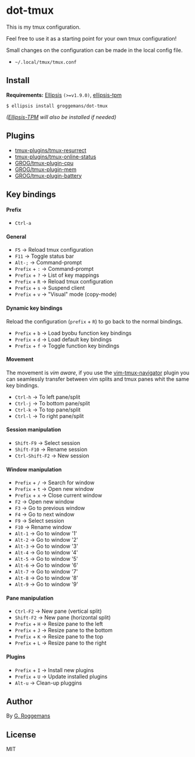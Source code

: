 # dot-tmux

This is my tmux configuration.

Feel free to use it as a starting point for your own tmux configuration!

Small changes on the configuration can be made in the local config file.
- `~/.local/tmux/tmux.conf`

## Install
**Requirements:** [Ellipsis][ellipsis] `(>=v1.9.0)`,
[ellipsis-tpm][ellipsis-tpm]

``` shell
$ ellipsis install groggemans/dot-tmux
```
*([Ellipsis-TPM][ellipsis-tpm] will also be installed if needed)*

## Plugins
- [tmux-plugins/tmux-resurrect][tmux-resurrect]
- [tmux-plugins/tmux-online-status][tmux-online-status]
- [GROG/tmux-plugin-cpu][tmux-plugin-cpu]
- [GROG/tmux-plugin-mem][tmux-plugin-mem]
- [GROG/tmux-plugin-battery][tmux-plugin-battery]

## Key bindings

#### Prefix
- `Ctrl-a`

#### General
- `F5` -> Reload tmux configuration
- `F11` -> Toggle status bar
- `Alt-;` -> Command-prompt
- `Prefix` + `:` -> Command-prompt
- `Prefix` + `?` -> List of key mappings
- `Prefix` + `R` -> Reload tmux configuration
- `Prefix` + `s` -> Suspend client
- `Prefix` + `v` -> "Visual" mode (copy-mode)

#### Dynamic key bindings
Reload the configuration (`prefix` + `R`) to go back to the normal bindings.

- `Prefix` + `b` -> Load byobu function key bindings
- `Prefix` + `d` -> Load default key bindings
- `Prefix` + `f` -> Toggle function key bindings


#### Movement
The movement is *vim aware*, if you use the
[vim-tmux-navigator][vim-tmux-navigator] plugin
you can seamlessly transfer between vim splits and tmux panes whit the same
key bindings.

- `Ctrl-h` -> To left pane/split
- `Ctrl-j` -> To bottom pane/split
- `Ctrl-k` -> To top pane/split
- `Ctrl-l` -> To right pane/split

#### Session manipulation
- `Shift-F9` -> Select session
- `Shift-F10` -> Rename session
- `Ctrl-Shift-F2` -> New session

#### Window manipulation
- `Prefix` + `/` -> Search for window
- `Prefix` + `t` -> Open new window
- `Prefix` + `x` -> Close current window
- `F2` -> Open new window
- `F3` -> Go to previous window
- `F4` -> Go to next window
- `F9` -> Select session
- `F10` -> Rename window
- `Alt-1` -> Go to window '1'
- `Alt-2` -> Go to window '2'
- `Alt-3` -> Go to window '3'
- `Alt-4` -> Go to window '4'
- `Alt-5` -> Go to window '5'
- `Alt-6` -> Go to window '6'
- `Alt-7` -> Go to window '7'
- `Alt-8` -> Go to window '8'
- `Alt-9` -> Go to window '9'

#### Pane manipulation
- `Ctrl-F2` -> New pane (vertical split)
- `Shift-F2` -> New pane (horizontal split)
- `Prefix` + `H` -> Resize pane to the left
- `Prefix` + `J` -> Resize pane to the bottom
- `Prefix` + `K` -> Resize pane to the top
- `Prefix` + `L` -> Resize pane to the right

#### Plugins
- `Prefix` + `I` -> Install new plugins
- `Prefix` + `U` -> Update installed plugins
- `Alt-u` -> Clean-up pluggins

## Author
By [G. Roggemans][groggemans]

## License
MIT

[ellipsis]:             https://github.com/ellipsis/ellipsis
[ellipsis-tpm]:         https://github.com/ellipsis/ellipsis-tpm

[tmux-resurrect]:       https://github.com/tmux-plugins/tmux-resurrect
[tmux-online-status]:   https://github.com/tmux-plugins/tmux-online-status
[tmux-plugin-cpu]:      https://github.com/GROG/tmux-plugin-cpu
[tmux-plugin-mem]:      https://github.com/GROG/tmux-plugin-mem
[tmux-plugin-battery]:  https://github.com/GROG/tmux-plugin-battery
[vim-tmux-navigator]:   https://github.com/christoomey/vim-tmux-navigator

[groggemans]:           https://github.com/groggemans
